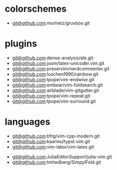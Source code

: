 # colorschemes
+ git@github.com:morhetz/gruvbox.git 

# plugins
+ git@github.com:dense-analysis/ale.git
+ git@github.com:joom/latex-unicoder.vim.git
+ git@github.com:preservim/nerdcommenter.git
+ git@github.com:luochen1990/rainbow.git
+ git@github.com:tpope/vim-endwise.git
+ git@github.com:embear/vim-foldsearch.git
+ git@github.com:airblade/vim-gitgutter.git
+ git@github.com:tpope/vim-repeat.git
+ git@github.com:tpope/vim-surround.git

# languages
+ git@github.com:bfrg/vim-cpp-modern.git
+ git@github.com:kaarmu/typst.vim.git
+ git@github.com:vim-latex/vim-latex.git
- git@github.com:JuliaEditorSupport/julia-vim.git
- git@github.com:tmhedberg/SimpylFold.git
